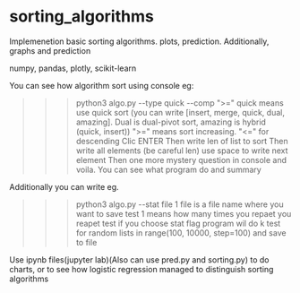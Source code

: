 # sorting_algorithms
Implemenetion basic sorting algorithms. plots, prediction. Additionally, graphs and prediction

numpy, pandas, plotly, scikit-learn

You can see how algorithm sort using console eg:
>>>python3 algo.py --type quick --comp ">="
quick means use quick sort (you can write [insert, merge, quick, dual, amazing]. Dual is dual-pivot sort, amazing is hybrid (quick, insert))
">=" means sort increasing. "<=" for descending
Clic ENTER
Then write len of list to sort
Then write all elements (be careful len) use space to write next element
Then one more mystery question in console and voila. You can see what program do and summary

Additionally you can write eg.
>>>python3 algo.py --stat file 1
file is a file name where you want to save test
1 means how many times you repaet you reapet test
if you choose stat flag program wil do k test for random lists in range(100, 10000, step=100) and save to file

Use ipynb files(jupyter lab)(Also can use pred.py and sorting.py) to do charts, or to see how logistic regression managed to distinguish sorting algorithms 
